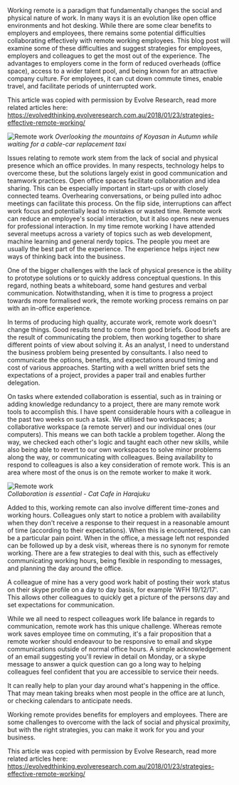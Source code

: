 Working remote is a paradigm that fundamentally changes the social and physical nature of work. In many ways it is an evolution like open office environments and hot desking. While there are some clear benefits to employers and employees, there remains some potential difficulties collaborating effectively with remote working employees. This blog post will examine some of these difficulties and suggest strategies for employees, employers and colleagues to get the most out of the experience.
The advantages to employers come in the form of reduced overheads (office space), access to a wider talent pool, and being known for an attractive company culture. For employees, it can cut down commute times, enable travel, and facilitate periods of uninterrupted work.  

This article was copied with permission by Evolve Research, read more related articles here: https://evolvedthinking.evolveresearch.com.au/2018/01/23/strategies-effective-remote-working/
 
![Remote work](https://i.imgur.com/wUEqzQz.png "Remote work")
*Overlooking the mountains of Koyasan in Autumn while waiting for a cable-car replacement taxi*

Issues relating to remote work stem from the lack of social and physical presence which an office provides. In many respects, technology helps to overcome these, but the solutions largely exist in good communication and teamwork practices.
Open office spaces facilitate collaboration and idea sharing. This can be especially important in start-ups or with closely connected teams. Overhearing conversations, or being pulled into adhoc meetings can facilitate this process. On the flip side, interruptions can affect work focus and potentially lead to mistakes or wasted time. 
Remote work can reduce an employee's social interaction, but it also opens new avenues for professional interaction. In my time remote working I have attended several meetups across a variety of topics such as web development, machine learning and general nerdy topics. The people you meet are usually the best part of the experience. The experience helps inject new ways of thinking back into the business.  

One of the bigger challenges with the lack of physical presence is the ability to prototype solutions or to quickly address conceptual questions. In this regard, nothing beats a whiteboard, some hand gestures and verbal communication. Notwithstanding, when it is time to progress a project towards more formalised work, the remote working process remains on par with an in-office experience. 

In terms of producing high quality, accurate work, remote work doesn't change things. Good results tend to come from good briefs. Good briefs are the result of communicating the problem, then working together to share different points of view about solving it. As an analyst, I need to understand the business problem being presented by consultants. I also need to communicate the options, benefits, and expectations around timing and cost of various approaches. Starting with a well written brief sets the expectations of a project, provides a paper trail and enables further delegation.  

On tasks where extended collaboration is essential, such as in training or adding knowledge redundancy to a project, there are many remote work tools to accomplish this. I have spent considerable hours with a colleague in the past two weeks on such a task. We utilised two workspaces; a collaborative workspace (a remote server) and our individual ones (our computers). This means we can both tackle a problem together. Along the way, we checked each other's logic and taught each other new skills, while also being able to revert to our own workspaces to solve minor problems along the way, or communicating with colleagues.
Being availability to respond to colleagues is also a key consideration of remote work. This is an area where most of the onus is on the remote worker to make it work.  

![Remote work](https://imgur.com/YkfviUB.png "Remote work")  
*Collaboration is essential - Cat Cafe in Harajuku*


Added to this, working remote can also involve different time-zones and working hours. Colleagues only start to notice a problem with availability when they don't receive a response to their request in a reasonable amount of time (according to their expectations). When this is encountered, this can be a particular pain point. When in the office, a message left not responded can be followed up by a desk visit, whereas there is no synonym for remote working.  There are a few strategies to deal with this, such as effectively communicating working hours, being flexible in responding to messages, and planning the day around the office.  

A colleague of mine has a very good work habit of posting their work status on their skype profile on a day to day basis, for example 'WFH 19/12/17'. This allows other colleagues to quickly get a picture of the persons day and set expectations for communication.  

While we all need to respect colleagues work life balance in regards to communication, remote work has this unique challenge. Whereas remote work saves employee time on commuting, it's a fair proposition that a remote worker should endeavour to be responsive to email and skype communications outside of normal office hours. A simple acknowledgement of an email suggesting you'll review in detail on Monday, or a skype message to answer a quick question can go a long way to helping colleagues feel confident that you are accessible to service their needs.  

It can really help to plan your day around what's happening in the office. That may mean taking breaks when most people in the office are at lunch, or checking calendars to anticipate needs.  

Working remote provides benefits for employers and employees. There are some challenges to overcome with the lack of social and physical proximity, but with the right strategies, you can make it work for you and your business.  

This article was copied with permission by Evolve Research, read more related articles here: https://evolvedthinking.evolveresearch.com.au/2018/01/23/strategies-effective-remote-working/